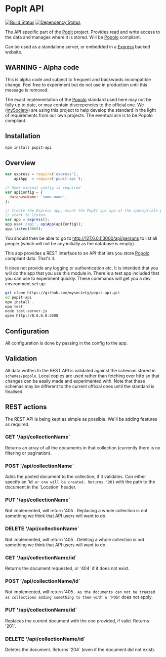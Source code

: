 # PopIt API

[![Build Status](https://travis-ci.org/mysociety/popit-api.png?branch=master)](https://travis-ci.org/mysociety/popit-api)
[![Dependency Status](https://gemnasium.com/mysociety/popit-api.png)](https://gemnasium.com/mysociety/popit-api)

The API specific part of the [PopIt](http://popit.mysociety.org/) project.
Provides read and write access to the data and manages where it is stored. Will
be [Popolo](http://popoloproject.com/) compliant.

Can be used as a standalone server, or embedded in a
[Express](http://expressjs.com/) backed website.

## WARNING - Alpha code

This is alpha code and subject to frequent and backwards incompatible change.
Feel free to experiment but do not use in production until this message is
removed.

The exact implementation of the [Popolo](http://popoloproject.com/) standard
used here may not be fully up to date, or may contain discrepencies to the
official one. We ([mySociety](http://www.mysociety.org/)) are using this project
to help develop the standard in the light of requirements from our own projects.
The eventual aim is to be Popolo compliant.

## Installation

``` bash
npm install popit-api
```

## Overview

``` javascript
var express = require('express'),
    apiApp  = require('popit-api');

// Some minimal config is required
var apiConfig = {
  databaseName: 'some-name',
};

// Create the Express app, mount the PopIt api app at the appropriate path and
// start to listen.
var app = express();
app.use('/api', apiApp(apiConfig));
app.listen(3000);
```

You should then be able to go to http://127.0.0.1:3000/api/persons to list all
people (which will not be any initially as the database is empty).

This app provides a REST interface to an API that lets you store
[Popolo](http://popoloproject.com/) compliant data. That's it.

It does not provide any logging or authentication etc. It is intended that you
will do the app that you use this module in. There is a test app included that
you can use to experiment quickly. These commands will get you a dev environment
set up:

``` bash
git clone https://github.com/mysociety/popit-api.git
cd popit-api
npm install .
npm test
node test-server.js
open http://0.0.0.0:3000
```

## Configuration

All configuration is done by passing in the config to the app.

## Validation

All data written to the REST API is validated against the schemas stored in
`schemas/popolo`. Local copies are used rather than fetching over http so that
changes can be easily made and experimented with. Note that these schemas may be
different to the current official ones until the standard is finalised.

## REST actions

The REST API is being kept as simple as possible. We'll be adding features as
required.

### GET '/api/collectionName`

Returns an array of all the documents in that collection (currently there is no
filtering or pagination).

### POST '/api/collectionName`

Adds the posted document to the collection, if it validates. Can either specify
an 'id` or one will be created. Returns '201` with the path to the document in
the 'Location` header.

### PUT '/api/collectionName`

Not implemented, will return '405`. Replacing a whole collection is not
something we think that API users will want to do.

### DELETE '/api/collectionName`

Not implemented, will return '405`. Deleting a whole collection is not
something we think that API users will want to do.

### GET '/api/collectionName/id`

Returns the document requested, or '404` if it does not exist.

### POST '/api/collectionName/id`

Not implemented, will return '405`. As the documents can not be treated as
collections adding something to them with a 'POST` does not apply.

### PUT '/api/collectionName/id`

Replaces the current document with the one provided, if valid. Returns '201`.

### DELETE '/api/collectionName/id`

Deletes the document. Returns '204` (even if the document did not exist).